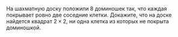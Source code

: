На шахматную доску положили 8 доминошек так, что каждая покрывает ровно две соседние клетки. Докажите, что на доске найдется квадрат $2\times 2$, ни одна клетка из которых не покрыта доминошкой.